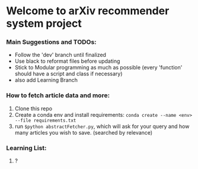 # Welcome to arXiv recommender system project

### Main Suggestions and TODOs:
- Follow the 'dev' branch until finalized
- Use black to reformat files before updating
- Stick to Modular programming as much as possible (every 'function' should have a script and class if necessary)
- also add Learning Branch

### How to fetch article data and more:
1. Clone this repo
2. Create a conda env and install requirements: `conda create --name <env> --file requirements.txt`
3. run `$python abstractFetcher.py`, which will ask for your query and how many articles you wish to save. (searched by relevance) 

### Learning List:
1. ? 
